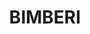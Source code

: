 ---
lastmod: '2025-04-06T06:05:20+00:00'
latitude: -35.57315758
layout: suburb
longitude: 148.7089956
postcode: '2611'
state: NSW
title: BIMBERI
url: /nsw/bimberi/
---